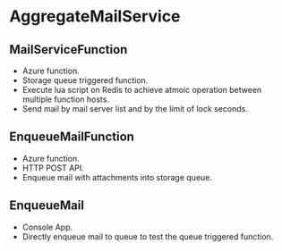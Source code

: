 # AggregateMailService

## MailServiceFunction
- Azure function.
- Storage queue triggered function.
- Execute lua script on Redis to achieve atmoic operation between multiple function hosts.
- Send mail by mail server list and by the limit of lock seconds.

## EnqueueMailFunction
- Azure function.
- HTTP POST API.
- Enqueue mail with attachments into storage queue.

## EnqueueMail
- Console App.
- Directly enqueue mail to queue to test the queue triggered function.
